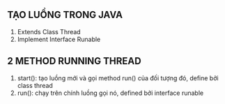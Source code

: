 ## TẠO LUỒNG TRONG JAVA
1. Extends Class Thread
2. Implement Interface Runable
## 2 METHOD RUNNING THREAD
1. start(): tạo luồng mới và gọi method run() của đối tượng đó, define bởi class thread
2. run(): chạy trên chính luồng gọi nó, defined bởi interface runable